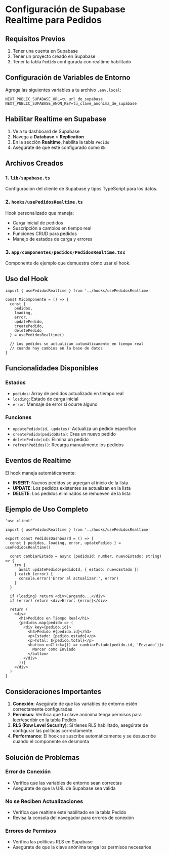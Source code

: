 # Configuración de Supabase Realtime para Pedidos

## Requisitos Previos

1. Tener una cuenta en Supabase
2. Tener un proyecto creado en Supabase
3. Tener la tabla `Pedido` configurada con realtime habilitado

## Configuración de Variables de Entorno

Agrega las siguientes variables a tu archivo `.env.local`:

```env
NEXT_PUBLIC_SUPABASE_URL=tu_url_de_supabase
NEXT_PUBLIC_SUPABASE_ANON_KEY=tu_clave_anonima_de_supabase
```

## Habilitar Realtime en Supabase

1. Ve a tu dashboard de Supabase
2. Navega a **Database** > **Replication**
3. En la sección **Realtime**, habilita la tabla `Pedido`
4. Asegúrate de que esté configurado como `ON`

## Archivos Creados

### 1. `lib/supabase.ts`
Configuración del cliente de Supabase y tipos TypeScript para los datos.

### 2. `hooks/usePedidosRealtime.ts`
Hook personalizado que maneja:
- Carga inicial de pedidos
- Suscripción a cambios en tiempo real
- Funciones CRUD para pedidos
- Manejo de estados de carga y errores

### 3. `app/componentes/pedidos/PedidosRealtime.tsx`
Componente de ejemplo que demuestra cómo usar el hook.

## Uso del Hook

```tsx
import { usePedidosRealtime } from '../hooks/usePedidosRealtime'

const MiComponente = () => {
  const { 
    pedidos, 
    loading, 
    error, 
    updatePedido, 
    createPedido, 
    deletePedido 
  } = usePedidosRealtime()

  // Los pedidos se actualizan automáticamente en tiempo real
  // cuando hay cambios en la base de datos
}
```

## Funcionalidades Disponibles

### Estados
- `pedidos`: Array de pedidos actualizado en tiempo real
- `loading`: Estado de carga inicial
- `error`: Mensaje de error si ocurre alguno

### Funciones
- `updatePedido(id, updates)`: Actualiza un pedido específico
- `createPedido(pedidoData)`: Crea un nuevo pedido
- `deletePedido(id)`: Elimina un pedido
- `refreshPedidos()`: Recarga manualmente los pedidos

## Eventos de Realtime

El hook maneja automáticamente:
- **INSERT**: Nuevos pedidos se agregan al inicio de la lista
- **UPDATE**: Los pedidos existentes se actualizan en la lista
- **DELETE**: Los pedidos eliminados se remueven de la lista

## Ejemplo de Uso Completo

```tsx
'use client'

import { usePedidosRealtime } from '../hooks/usePedidosRealtime'

export const PedidosDashboard = () => {
  const { pedidos, loading, error, updatePedido } = usePedidosRealtime()

  const cambiarEstado = async (pedidoId: number, nuevoEstado: string) => {
    try {
      await updatePedido(pedidoId, { estado: nuevoEstado })
    } catch (error) {
      console.error('Error al actualizar:', error)
    }
  }

  if (loading) return <div>Cargando...</div>
  if (error) return <div>Error: {error}</div>

  return (
    <div>
      <h1>Pedidos en Tiempo Real</h1>
      {pedidos.map(pedido => (
        <div key={pedido.id}>
          <h3>Pedido #{pedido.id}</h3>
          <p>Estado: {pedido.estado}</p>
          <p>Total: ${pedido.total}</p>
          <button onClick={() => cambiarEstado(pedido.id, 'Enviado')}>
            Marcar como Enviado
          </button>
        </div>
      ))}
    </div>
  )
}
```

## Consideraciones Importantes

1. **Conexión**: Asegúrate de que las variables de entorno estén correctamente configuradas
2. **Permisos**: Verifica que tu clave anónima tenga permisos para leer/escribir en la tabla Pedido
3. **RLS (Row Level Security)**: Si tienes RLS habilitado, asegúrate de configurar las políticas correctamente
4. **Performance**: El hook se suscribe automáticamente y se desuscribe cuando el componente se desmonta

## Solución de Problemas

### Error de Conexión
- Verifica que las variables de entorno sean correctas
- Asegúrate de que la URL de Supabase sea válida

### No se Reciben Actualizaciones
- Verifica que realtime esté habilitado en la tabla Pedido
- Revisa la consola del navegador para errores de conexión

### Errores de Permisos
- Verifica las políticas RLS en Supabase
- Asegúrate de que la clave anónima tenga los permisos necesarios 